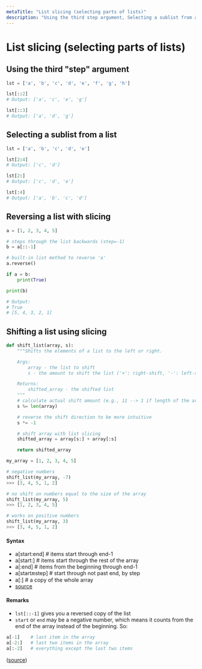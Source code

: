 ```yaml
---
metaTitle: "List slicing (selecting parts of lists)"
description: "Using the third step argument, Selecting a sublist from a list, Reversing a list with slicing, Shifting a list using slicing"
---
```


# List slicing (selecting parts of lists)



## Using the third "step" argument


```py
lst = ['a', 'b', 'c', 'd', 'e', 'f', 'g', 'h']

lst[::2]
# Output: ['a', 'c', 'e', 'g']

lst[::3]
# Output: ['a', 'd', 'g']

```



## Selecting a sublist from a list


```py
lst = ['a', 'b', 'c', 'd', 'e']

lst[2:4]
# Output: ['c', 'd']

lst[2:]
# Output: ['c', 'd', 'e']

lst[:4]
# Output: ['a', 'b', 'c', 'd']

```



## Reversing a list with slicing


```py
a = [1, 2, 3, 4, 5]

# steps through the list backwards (step=-1)
b = a[::-1]

# built-in list method to reverse 'a'
a.reverse()

if a = b:
    print(True)

print(b)

# Output: 
# True
# [5, 4, 3, 2, 1]

```



## Shifting a list using slicing


```py
def shift_list(array, s):
    """Shifts the elements of a list to the left or right.

    Args:
        array - the list to shift
        s - the amount to shift the list ('+': right-shift, '-': left-shift)

    Returns:
        shifted_array - the shifted list
    """
    # calculate actual shift amount (e.g., 11 --> 1 if length of the array is 5)
    s %= len(array)

    # reverse the shift direction to be more intuitive
    s *= -1

    # shift array with list slicing
    shifted_array = array[s:] + array[:s]

    return shifted_array

my_array = [1, 2, 3, 4, 5]

# negative numbers
shift_list(my_array, -7)
>>> [3, 4, 5, 1, 2]

# no shift on numbers equal to the size of the array
shift_list(my_array, 5)
>>> [1, 2, 3, 4, 5]

# works on positive numbers
shift_list(my_array, 3)
>>> [3, 4, 5, 1, 2]

```



#### Syntax


- a[start:end] # items start through end-1
- a[start:]    # items start through the rest of the array
- a[:end]      # items from the beginning through end-1
- a[start:end:step] # start through not past end, by step
- a[:]         # a copy of the whole array
- [source](http://stackoverflow.com/questions/509211/explain-pythons-slice-notation)



#### Remarks


- `lst[::-1]` gives you a reversed copy of the list
- `start` or `end` may be a negative number, which means it counts from the end of the array instead of the beginning. So:

```py
a[-1]    # last item in the array
a[-2:]   # last two items in the array
a[:-2]   # everything except the last two items

```

([source](http://stackoverflow.com/questions/509211/explain-pythons-slice-notation))

